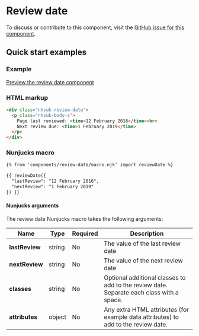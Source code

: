 # Review date

To discuss or contribute to this component, visit the [GitHub issue for this component](https://github.com/nhsuk/nhsuk-frontend/issues/177).

## Quick start examples

### Example

[Preview the review date component](https://nhsuk.github.io/nhsuk-frontend/components/review-date.html)

### HTML markup

```html
<div class="nhsuk-review-date">
  <p class="nhsuk-body-s">
    Page last reviewed: <time>12 February 2016</time><br>
    Next review due: <time>1 February 2019</time>
  </p>
</div>
```

### Nunjucks macro

```html
{% from 'components/review-date/macro.njk' import reviewDate %}

{{ reviewDate({
  "lastReview": "12 February 2016",
  "nextReview": "1 February 2019"
}) }}
```

#### Nunjucks arguments

The review date Nunjucks macro takes the following arguments:

| Name                | Type     | Required  | Description  |
| --------------------|----------|-----------|--------------|
| **lastReview**      | string   | No        | The value of the last review date |
| **nextReview**      | string   | No        | The value of the next review date |
| **classes**         | string   | No        | Optional additional classes to add to the review date. Separate each class with a space. |
| **attributes**      | object   | No        | Any extra HTML attributes (for example data attributes) to add to the review date. |
